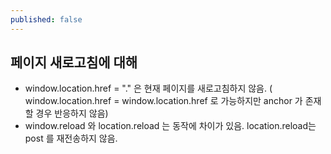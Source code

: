 ```yaml
---
published: false
---
```

## 페이지 새로고침에 대해
- window.location.href = "." 은 현재 페이지를 새로고침하지 않음. ( window.location.href = window.location.href 로 가능하지만 anchor 가 존재할 경우 반응하지 않음)
- window.reload 와 location.reload 는 동작에 차이가 있음. location.reload는 post 를 재전송하지 않음.
